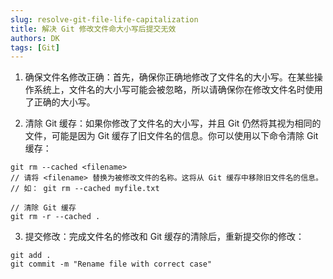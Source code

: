 ```yaml
---
slug: resolve-git-file-life-capitalization
title: 解决 Git 修改文件命大小写后提交无效
authors: DK
tags: [Git]
---
```


1. 确保文件名修改正确：首先，确保你正确地修改了文件名的大小写。在某些操作系统上，文件名的大小写可能会被忽略，所以请确保你在修改文件名时使用了正确的大小写。

2. 清除 Git 缓存：如果你修改了文件名的大小写，并且 Git 仍然将其视为相同的文件，可能是因为 Git 缓存了旧文件名的信息。你可以使用以下命令清除 Git 缓存：

```tsx
git rm --cached <filename>
// 请将 <filename> 替换为被修改文件的名称。这将从 Git 缓存中移除旧文件名的信息。
// 如： git rm --cached myfile.txt

// 清除 Git 缓存
git rm -r --cached .
```

3. 提交修改：完成文件名的修改和 Git 缓存的清除后，重新提交你的修改：

```tsx
git add .
git commit -m "Rename file with correct case"
```
